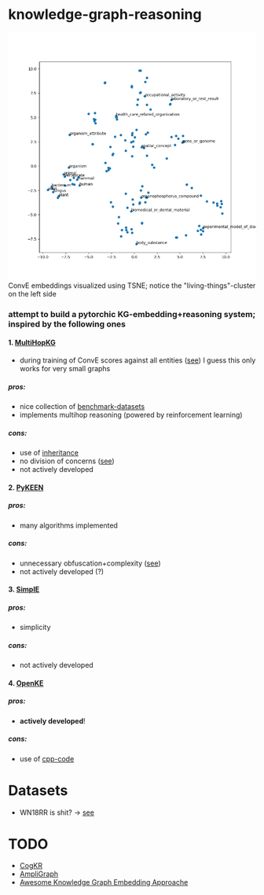 # knowledge-graph-reasoning
![umls](images/scatterplot.png)  
ConvE embeddings visualized using TSNE; notice the "living-things"-cluster on the left side
### attempt to build a pytorchic KG-embedding+reasoning system; inspired by the following ones 
#### 1. [MultiHopKG](https://github.com/salesforce/MultiHopKG)
* during training of ConvE scores against all entities ([see](https://github.com/salesforce/MultiHopKG/blob/23747699aefe3a9f835f9875ce446a18de96dcb1/src/emb/fact_network.py#L142)) I guess this only works for very small graphs

##### pros: 
* nice collection of [benchmark-datasets](https://github.com/salesforce/MultiHopKG/blob/master/data-release.tgz)
* implements multihop reasoning (powered by reinforcement learning)
##### cons: 
* use of [inheritance](https://github.com/salesforce/MultiHopKG/blob/23747699aefe3a9f835f9875ce446a18de96dcb1/src/emb/emb.py#L21)
* no division of concerns ([see](https://github.com/salesforce/MultiHopKG/blob/23747699aefe3a9f835f9875ce446a18de96dcb1/src/learn_framework.py#L291)) 
* not actively developed
#### 2. [PyKEEN](https://github.com/SmartDataAnalytics/PyKEEN)
##### pros: 
* many algorithms implemented
##### cons: 
* unnecessary obfuscation+complexity ([see](https://github.com/SmartDataAnalytics/PyKEEN/blob/d420aed7cd10fc883b70fcd4c920e8edec7fb6ce/src/pykeen/utilities/pipeline.py#L30))
* not actively developed (?)

#### 3. [SimplE](https://github.com/baharefatemi/SimplE)
##### pros: 
* simplicity
##### cons: 
* not actively developed

#### 4. [OpenKE](https://github.com/thunlp/OpenKE)
##### pros: 
* __actively developed__!
##### cons: 
* use of [cpp-code](https://github.com/thunlp/OpenKE/tree/OpenKE-PyTorch/openke/base)

# Datasets

* WN18RR is shit? -> [see](https://github.com/villmow/datasets_knowledge_embedding)

# TODO
* [CogKR](https://github.com/THUDM/CogKR)
* [AmpliGraph](https://github.com/Accenture/AmpliGraph)
* [Awesome Knowledge Graph Embedding Approache](https://gist.github.com/mommi84/07f7c044fa18aaaa7b5133230207d8d4)
